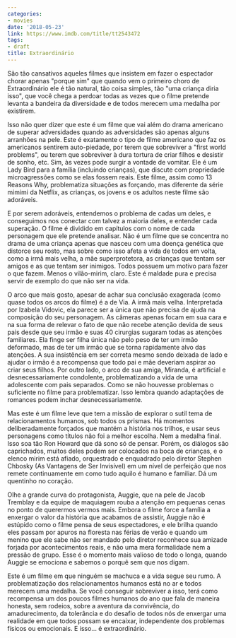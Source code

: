 ```yaml
---
categories:
- movies
date: '2018-05-23'
link: https://www.imdb.com/title/tt2543472
tags:
- draft
title: Extraordinário
---
```


São tão cansativos aqueles filmes que insistem em fazer o espectador chorar apenas "porque sim" que quando vem o primeiro choro de Extraordinário ele é tão natural, tão coisa simples, tão "uma criança diria isso", que você chega a perdoar todas as vezes que o filme pretende levanta a bandeira da diversidade e de todos merecem uma medalha por existirem.

Isso não quer dizer que este é um filme que vai além do drama americano de superar adversidades quando as adversidades são apenas alguns arranhões na pele. Este é exatamente o tipo de filme americano que faz os americanos sentirem auto-piedade, por terem que sobreviver a "first world problems", ou terem que sobreviver à dura tortura de criar filhos e desistir de sonho, etc. Sim, às vezes pode surgir a vontade de vomitar. Ele é um Lady Bird para a família (incluindo crianças), que discute com propriedade microagressões como se elas fossem reais. Este filme, assim como 13 Reasons Why, problematiza situações as forçando, mas diferente da série mimimi da Netflix, as crianças, os jovens e os adultos neste filme são adoráveis.

E por serem adoráveis, entendemos o problema de cadas um deles, e conseguimos nos conectar com talvez a maioria deles, e entender cada superação. O filme é dividido em capítulos com o nome de cada personagem que ele pretende analisar. Não é um filme que se concentra no drama de uma criança apenas que nasceu com uma doença genética que distorce seu rosto, mas sobre como isso afeta a vida de todos em volta, como a irmã mais velha, a mãe superprotetora, as crianças que tentam ser amigos e as que tentam ser inimigos. Todos possuem um motivo para fazer o que fazem. Menos o vilão-mirim, claro. Este é maldade pura e precisa servir de exemplo do que não ser na vida.

O arco que mais gosto, apesar de achar sua conclusão exagerada (como quase todos os arcos do filme) é a de Via. A irmã mais velha. Interpretada por Izabela Vidovic, ela parece ser a única que não precisa de ajuda na composição do seu personagem. As câmeras apenas focam em sua cara e na sua forma de relevar o fato de que não recebe atenção devida de seus pais desde que seu irmão e suas 40 cirurgias sugaram todas as atenções familiares. Ela finge ser filha única não pelo peso de ter um irmão deformado, mas de ter um irmão que se torna rapidamente alvo das atenções. A sua insistência em ser correta mesmo sendo deixada de lado e ajudar o irmão é a recompensa que todo pai e mãe deveriam aspirar ao criar seus filhos. Por outro lado, o arco de sua amiga, Miranda, é artificial e desnecessariamente condolente, problematizando a vida de uma adolescente com pais separados. Como se não houvesse problemas o suficiente no filme para problematizar. Isso lembra quando adaptações de romances podem inchar desnecessariamente.

Mas este é um filme leve que tem a missão de explorar o sutil tema de relacionamentos humanos, sob todos os prismas. Há momentos deliberadamente forçados que mantém a história nos trilhos, e usar seus personagens como títulos não foi a melhor escolha. Nem a medalha final. Isso soa tão Ron Howard que dá sono só de pensar. Porém, os diálogos são caprichados, muitos deles podem ser colocados na boca de crianças, e o elenco mirim está afiado, orquestrado e enquadrado pelo diretor Stephen Chbosky (As Vantagens de Ser Invisível) em um nível de perfeição que nos remete continuamente em como tudo aquilo é humano e familiar. Dá um quentinho no coração.

Olhe a grande curva do protagonista, Auggie, que na pele de Jacob Tremblay e da equipe de maquiagem rouba a atenção em pequenas cenas no ponto de querermos vermos mais. Embora o filme force a família a enxergar o valor da história que acabamos de assistir, Auggie não é estúpido como o filme pensa de seus espectadores, e ele brilha quando eles passam por apuros na floresta nas férias de verão e quando um menino que ele sabe não ser mandado pelo diretor reconhece sua amizade forjada por acontecimentos reais, e não uma mera formalidade nem a pressão de grupo. Esse é o momento mais valioso de todo o longa, quando Auggie se emociona e sabemos o porquê sem que nos digam.

Este é um filme em que ninguém se machuca e a vida segue seu rumo. A problematização dos relacionamentos humanos está no ar e todos merecem uma medalha. Se você conseguir sobreviver a isso, terá como recompensa um dos poucos filmes humanos do ano que fala de maneira honesta, sem rodeios, sobre a aventura da convivência, do amadurecimento, da tolerância e do desafio de todos nós de enxergar uma realidade em que todos possam se encaixar, independente dos problemas físicos ou emocionais. E isso... é extraordinário.
